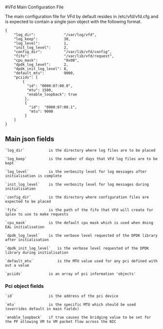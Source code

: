#VFd Main Configuration File


The main configuration file for VFd by default resides in /etc/vfd/vfd.cfg and 
is expected to contain a single json object with the following format.  


```
{   
    "log_dir":             "/var/log/vfd",
    "log_keep":            30,
    "log_level":           1,
    "init_log_level":      2,
    "config_dir":          "/var/lib/vfd/config",
    "fifo":                "/var/lib/vfd/request",
    "cpu_mask":            "0x00",
    "dpdk_log_level":      2,
    "dpdk_init_log_level": 8,
    "default_mtu":         9000,
    "pciids": [ 
        { 
          "id": "0000:07:00.0", 
          "mtu": 1500, 
          "enable_loopback": true 
         },
         { 
           "id":  "0000:07:00.1", 
           "mtu": 9000 
         }
    ]
}
```

## Main json fields

    `log_dir` 			is the directory where log files are to be placed

    `log_keep`			is the number of days that VFd log files are to be kept

    `log_level`			is the verbosity level for log messages after initialisation is complete

    `init_log_level`	is the verbosity level for log messages during initialisation

    `config_dir`		is the directory where configuration files are expected to be placed

    `fifo`				is the path of the fifo that VFd will create for iplex to use to make requests

    `cpu_mask`			is the default cpu mask which is used when doing EAL initialisation

    `dpdk_log_level`	is the verbose level requested of the DPDK library after initialisation

    `dpdk_init_log_level`	is the verbose level requested of the DPDK library during initialisation

    `default_mtu`			is the MTU value used for any pci defined with out a value

    `pciids` 			is an array of pci information 'objects'


### Pci object fields

	`id`				is the address of the pci device

	`mtu`				is the specific MTU which should be used (overrides default in main fields)

	`enable_loopback`	if true causes the bridging value to be set for the PF allowing VM to VM packet flow across the NIC


